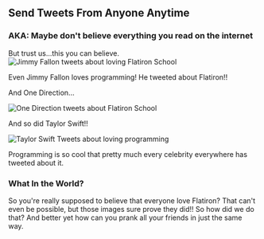 ## Send Tweets From Anyone Anytime
### AKA: Maybe don't believe everything you read on the internet

But trust us...this you can believe.
<img src="https://s3.amazonaws.com/after-school-assets/jimmy-fallon-tweet.png" alt="Jimmy Fallon tweets about loving Flatiron School">

Even Jimmy Fallon loves programming! He tweeted about Flatiron!!

And One Direction...

<img src="https://s3.amazonaws.com/after-school-assets/one-direction-tweet.png" alt="One Direction tweets about Flatiron School">

And so did Taylor Swift!! 

<img src="https://s3.amazonaws.com/after-school-assets/taylor-swift-tweet.png" alt="Taylor Swift Tweets about loving programming">

Programming is so cool that pretty much every celebrity everywhere has tweeted about it. 

### What In the World?
So you're really supposed to believe that everyone love Flatiron? That can't even be possible, but those images sure prove they did!! So how did we do that? And better yet how can you prank all your friends in just the same way.

